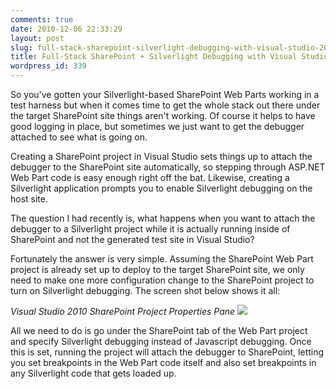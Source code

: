 ```yaml
---
comments: true
date: 2010-12-06 22:33:29
layout: post
slug: full-stack-sharepoint-silverlight-debugging-with-visual-studio-2010
title: Full-Stack SharePoint + Silverlight Debugging with Visual Studio 2010
wordpress_id: 339
---
```


So you've gotten your Silverlight-based SharePoint Web Parts working in a test harness but when it comes time to get the whole stack out there under the target SharePoint site things aren't working. Of course it helps to have good logging in place, but sometimes we just want to get the debugger attached to see what is going on.

Creating a SharePoint project in Visual Studio sets things up to attach the debugger to the SharePoint site automatically, so stepping through ASP.NET Web Part code is easy enough right off the bat. Likewise, creating a Silverlight application prompts you to enable Silverlight debugging on the host site.

The question I had recently is, what happens when you want to attach the debugger to a Silverlight project while it is actually running inside of SharePoint and not the generated test site in Visual Studio?

Fortunately the answer is very simple. Assuming the SharePoint Web Part project is already set up to deploy to the target SharePoint site, we only need to make one more configuration change to the SharePoint project to turn on Silverlight debugging. The screen shot below shows it all:

_Visual Studio 2010 SharePoint Project Properties Pane_
[![](http://crmvoyager.files.wordpress.com/2010/12/silverlight-sharepoint-debug.jpg)](http://crmvoyager.files.wordpress.com/2010/12/silverlight-sharepoint-debug.jpg)

All we need to do is go under the SharePoint tab of the Web Part project and specify Silverlight debugging instead of Javascript debugging. Once this is set, running the project will attach the debugger to SharePoint, letting you set breakpoints in the Web Part code itself and also set breakpoints in any Silverlight code that gets loaded up.
